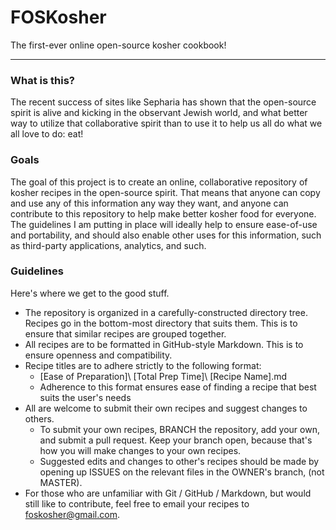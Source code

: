 # FOSKosher
The first-ever online open-source kosher cookbook!

---

### What is this?
The recent success of sites like Sepharia has shown that the open-source spirit is alive and kicking in the observant Jewish world, and what better way to utilize that collaborative spirit than to use it to help us all do what we all love to do: eat!

### Goals
The goal of this project is to create an online, collaborative repository of kosher recipes in the open-source spirit. That means that anyone can copy and use any of this information any way they want, and anyone can contribute to this repository to help make better kosher food for everyone.
The guidelines I am putting in place will ideally help to ensure ease-of-use and portability, and should also enable other uses for this information, such as third-party applications, analytics, and such.

### Guidelines
Here's where we get to the good stuff.
- The repository is organized in a carefully-constructed directory tree. Recipes go in the bottom-most directory that suits them. This is to ensure that similar recipes are grouped together.
- All recipes are to be formatted in GitHub-style Markdown. This is to ensure openness and compatibility.
- Recipe titles are to adhere strictly to the following format:
    - [Ease of Preparation]\ [Total Prep Time]\ [Recipe Name].md
    - Adherence to this format ensures ease of finding a recipe that best suits the user's needs
- All are welcome to submit their own recipes and suggest changes to others.
    - To submit your own recipes, BRANCH the repository, add your own, and submit a pull request. Keep your branch open, because that's how you will make changes to your own recipes.
    - Suggested edits and changes to other's recipes should be made by opening up ISSUES on the relevant files in the OWNER's branch, (not MASTER).
- For those who are unfamiliar with Git / GitHub / Markdown, but would still like to contribute, feel free to email your recipes to foskosher@gmail.com. 
